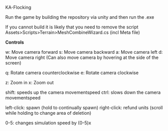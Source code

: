KA-Flocking

Run the game by building the repository via unity and then run the .exe

If you cannot build it is likely that you need to remove the script Assets>Scripts>Terrain>MeshCombineWizard.cs (incl Meta file)

**Controls**

w: Move camera forward
s: Move camera backward
a: Move camera left
d: Move camera right
(Can also move camera by hovering at the side of the screen)

q: Rotate camera counterclockwise
e: Rotate camera clockwise

z: Zoom in
x: Zoom out

shift: speeds up the camera movementspeed
ctrl: slows down the camera movementspeed

left-click: spawn (hold to continually spawn)
right-click: refund units (scroll while holding to change area of deletion)

0-5: changes simulation speed by (0-5)x
